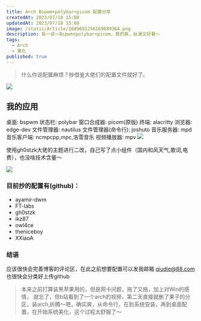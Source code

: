 ```yaml
---
title: Arch Bspwm+polybar+picom 配置分享
createdAt: 2023/07/18 15:08
updatedAt: 2023/07/18 15:08
image: /static/Article/1689691256569689364.png
description: 有一说一Bspwm+polybar+picom，真的爽，丝滑又好看～
tags:
  - Arch
  - 美化
published: true
---
```


> 什么你说配置麻烦？~~抄~~借鉴大佬们的配置文件就好了。

![](/static/Article/1689692857158667628.png)

## 我的应用
桌面: bspwm
状态栏: polybar
窗口合成器: picom(原版)
终端: alacritty
浏览器: edge-dev
文件管理器: nautilus
文件管理器(命令行): joshuto
音乐服务器: mpd
音乐客户端: ncmpcpp,mpc,洛雪音乐
视频播放器: mpv
![](/static/Article/1689692891445651201.png)

使用gh0stzk大佬的主题进行二改，自己写了点小组件（国内和风天气,歌词,电费），也没啥技术含量～

![](/static/Article/1689692715401485707.png)
### 目前抄的配置有(github)：
- ayamir-dwm
- FT-labs
- gh0stzk
- ikz87
- owl4ce
- theniceboy
- XXiaoA

### 结语

应该很快会完善博客的评论区，在此之前想要配置可以发我邮箱 qiudie@88.com
也很快会分类好上传github

> 本来之前打算装黑苹果用的，但是网卡问题，拖了又拖，加上对Win的感情， 就忘了，但b站看到了一个arch的视频，第二天直接就删了果子的分区，装arch,折腾～嗯，确实爽，从命令行，在到系统安装，再到桌面配置，在开始系统美化，这个过程太舒服了～
